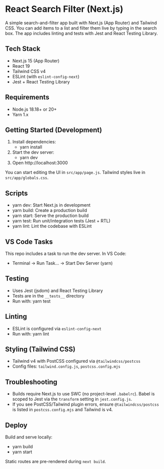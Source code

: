 # React Search Filter (Next.js)

A simple search-and-filter app built with Next.js (App Router) and Tailwind CSS. You can add items to a list and filter them live by typing in the search box. The app includes linting and tests with Jest and React Testing Library.

## Tech Stack

- Next.js 15 (App Router)
- React 19
- Tailwind CSS v4
- ESLint (with `eslint-config-next`)
- Jest + React Testing Library

## Requirements

- Node.js 18.18+ or 20+
- Yarn 1.x

## Getting Started (Development)

1. Install dependencies:
   - yarn install
2. Start the dev server:
   - yarn dev
3. Open http://localhost:3000

You can start editing the UI in `src/app/page.js`. Tailwind styles live in `src/app/globals.css`.

## Scripts

- yarn dev: Start Next.js in development
- yarn build: Create a production build
- yarn start: Serve the production build
- yarn test: Run unit/integration tests (Jest + RTL)
- yarn lint: Lint the codebase with ESLint

## VS Code Tasks

This repo includes a task to run the dev server. In VS Code:
- Terminal → Run Task… → Start Dev Server (yarn)

## Testing

- Uses Jest (jsdom) and React Testing Library
- Tests are in the `__tests__` directory
- Run with: yarn test

## Linting

- ESLint is configured via `eslint-config-next`
- Run with: yarn lint

## Styling (Tailwind CSS)

- Tailwind v4 with PostCSS configured via `@tailwindcss/postcss`
- Config files: `tailwind.config.js`, `postcss.config.mjs`

## Troubleshooting

- Builds require Next.js to use SWC (no project-level `.babelrc`). Babel is scoped to Jest via the `transform` setting in `jest.config.js`.
- If you see PostCSS/Tailwind plugin errors, ensure `@tailwindcss/postcss` is listed in `postcss.config.mjs` and Tailwind is v4.

## Deploy

Build and serve locally:
- yarn build
- yarn start

Static routes are pre-rendered during `next build`.
